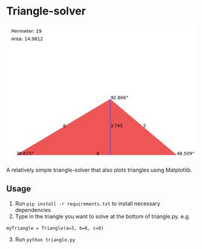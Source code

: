 # Triangle-solver

![Example](/docs/images/example.PNG)

A relatively simple triangle-solver that also plots triangles using Matplotlib.

## Usage
1. Run `pip install -r requirements.txt` to install necessary dependencies
2. Type in the triangle you want to solve at the bottom of triangle.py. e.g.
  ```
  myTriangle = Triangle(a=3, b=6, c=8)
  ```
3. Run `python triangle.py`
